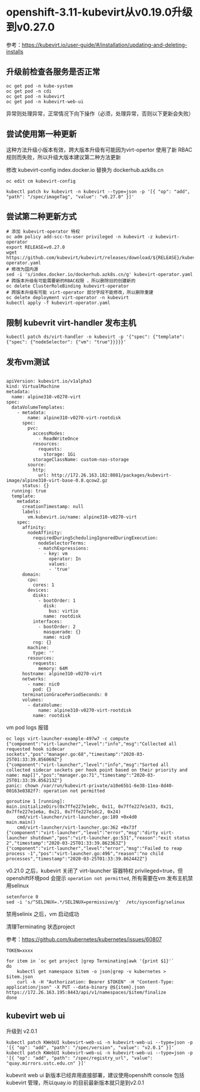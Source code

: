 # openshift-3.11-kubevirt从v0.19.0升级到v0.27.0

参考：https://kubevirt.io/user-guide/#/installation/updating-and-deleting-installs

## 升级前检查各服务是否正常

```
oc get pod -n kube-system
oc get pod -n cdi
oc get pod -n kubevirt
oc get pod -n kubevirt-web-ui
```

异常则处理异常，正常情况下向下操作（必须，处理异常，否则以下更新会失败）

##  尝试使用第一种更新

这种方法升级小版本有效，跨大版本升级有可能因为virt-opertor 使用了新 RBAC规则而失败，所以升级大版本建议第二种方法更新

修改 kubevirt-config index.docker.io 替换为 dockerhub.azk8s.cn

```
oc edit cm kubevirt-config
```

```
kubectl patch kv kubevirt -n kubevirt --type=json -p '[{ "op": "add", "path": "/spec/imageTag", "value": "v0.27.0" }]'
```

## 尝试第二种更新方式

```
# 添加 kubevirt-operator 特权
oc adm policy add-scc-to-user privileged -n kubevirt -z kubevirt-operator
export RELEASE=v0.27.0
wget https://github.com/kubevirt/kubevirt/releases/download/${RELEASE}/kubevirt-operator.yaml
# 修改为国内源
sed -i 's/index.docker.io/dockerhub.azk8s.cn/g' kubevirt-operator.yaml
# 跨版本升级有可能需要新的RBAC权限 ，所以删除旧的创建新的
oc delete ClusterRoleBinding kubevirt-operator 
# 跨版本升级有可能 virt-operator 部分字段不能修改，所以删除重建
oc delete deployment virt-operator -n kubevirt
kubectl apply -f kubevirt-operator.yaml
```

## 限制 kubevrit virt-handler 发布主机

```
kubectl patch ds/virt-handler -n kubevirt -p '{"spec": {"template": {"spec": {"nodeSelector": {"vm": "true"}}}}}'
```

## 发布vm测试

```

apiVersion: kubevirt.io/v1alpha3
kind: VirtualMachine
metadata:
  name: alpine310-v0270-virt
spec:
  dataVolumeTemplates:
    - metadata:
        name: alpine310-v0270-virt-rootdisk
      spec:
        pvc:
          accessModes:
            - ReadWriteOnce
          resources:
            requests:
              storage: 1Gi
          storageClassName: custom-nas-storage
        source:
          http: 
            url: http://172.26.163.182:8081/packages/kubevirt-image/alpine310-virt-base-0.8.qcow2.gz
      status: {}
  running: true
  template:
    metadata:
      creationTimestamp: null
      labels:
        vm.kubevirt.io/name: alpine310-v0270-virt
    spec:
      affinity:
        nodeAffinity:
          requiredDuringSchedulingIgnoredDuringExecution:
            nodeSelectorTerms:
            - matchExpressions:
              - key: vm
                operator: In
                values:
                - 'true'
      domain:
        cpu:
          cores: 1
        devices:
          disks:
            - bootOrder: 1
              disk:
                bus: virtio
              name: rootdisk
          interfaces:
            - bootOrder: 2
              masquerade: {}
              name: nic0
          rng: {}
        machine:
          type: ''
        resources:
          requests:
            memory: 64M
      hostname: alpine310-v0270-virt
      networks:
        - name: nic0
          pod: {}
      terminationGracePeriodSeconds: 0
      volumes:
        - dataVolume:
            name: alpine310-v0270-virt-rootdisk
          name: rootdisk
```

vm pod logs 报错

```
oc logs virt-launcher-example-497w7 -c compute
{"component":"virt-launcher","level":"info","msg":"Collected all requested hook sidecar sockets","pos":"manager.go:68","timestamp":"2020-03-25T01:33:39.856069Z"}
{"component":"virt-launcher","level":"info","msg":"Sorted all collected sidecar sockets per hook point based on their priority and name: map[]","pos":"manager.go:71","timestamp":"2020-03-25T01:33:39.856213Z"}
panic: chown /var/run/kubevirt-private/a10e65b1-6e38-11ea-8d40-00163e0382f7: operation not permitted

goroutine 1 [running]:
main.initializeDirs(0x7ffe227e1e0c, 0x11, 0x7ffe227e1e33, 0x21, 0x7ffe227e1e6a, 0x21, 0x7ffe227e1dc2, 0x24)
	cmd/virt-launcher/virt-launcher.go:189 +0x4d0
main.main()
	cmd/virt-launcher/virt-launcher.go:362 +0x73f
{"component":"virt-launcher","level":"error","msg":"dirty virt-launcher shutdown","pos":"virt-launcher.go:531","reason":"exit status 2","timestamp":"2020-03-25T01:33:39.862363Z"}
{"component":"virt-launcher","level":"error","msg":"Failed to reap process -1","pos":"virt-launcher.go:496","reason":"no child processes","timestamp":"2020-03-25T01:33:39.862442Z"}
```

v0.21.0 之后，kubevirt 关闭了 virt-launcher 容器特权 privileged=true，但openshift环境pod 会提示 `operation not permitted`, 所有需要在vm 发布主机禁用selinux

```
setenforce 0
sed -i 's/^SELINUX=.*/SELINUX=permissive/g'  /etc/sysconfig/selinux
```

禁用selinix 之后，vm 启动成功


清理Terminating 状态project

参考：https://github.com/kubernetes/kubernetes/issues/60807

```
TOKEN=xxxx

for item in `oc get project |grep Terminating|awk '{print $1}'`
do
	kubectl get namespace $item -o json|grep -v kubernetes > $item.json
	curl -k -H "Authorization: Bearer $TOKEN" -H "Content-Type: application/json" -X PUT --data-binary @${item}.json https://172.26.163.195:8443/api/v1/namespaces/$item/finalize
done
```

## kubevirt web ui

升级到 v2.0.1

```
kubectl patch KWebUI kubevirt-web-ui -n kubevirt-web-ui --type=json -p '[{ "op": "add", "path": "/spec/version", "value": "v2.0.1" }]'
kubectl patch KWebUI kubevirt-web-ui -n kubevirt-web-ui --type=json -p '[{ "op": "add", "path": "/spec/registry_url", "value": "quay.mirrors.ustc.edu.cn" }]'

```

kubevrit web ui 新版本已经弃用直接部署，建议使用openshift console 包括kubevirt 管理，所以quay.io 的目前最新版本就只是到v2.0.1